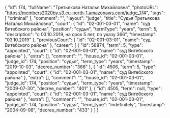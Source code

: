 {
    "id": 174,
    "fullName": "Третьякова Наталья Михайловна",
    "photoURL": "https://members2020by.s3.eu-north-1.amazonaws.com/judge_174",
    "tags": [
        "criminal"
    ],
    "comment": "",
    "layout": "judge",
    "title": "Судья Третьякова Наталья Михайловна",
    "court": {
        "id": "02-001-03-01",
        "name": "суд Витебского района",
        "position": "судья",
        "termType": "years",
        "term": 5,
        "description": "c 03.10.2019, на срок 5 лет, по указу 366",
        "timestamp": "03.10.2019"
    },
    "previousCourt": {
        "id": "02-001-03-01",
        "name": "суд Витебского района"
    },
    "career": [
        {
            "id": 58874,
            "term": 5,
            "type": "appointed",
            "court": {
                "id": "02-001-03-01",
                "name": "суд Витебского района"
            },
            "extra": [],
            "comment": "",
            "house_id": "02-001-03-01",
            "judge_id": 174,
            "position": "судья",
            "term_type": "years",
            "timestamp": "2019-10-03",
            "decree_number": "366"
        },
        {
            "id": 4506,
            "term": 5,
            "type": "appointed",
            "court": {
                "id": "02-001-03-01",
                "name": "суд Витебского района"
            },
            "extra": [],
            "comment": "",
            "house_id": "02-001-03-01",
            "judge_id": 174,
            "position": "судья",
            "term_type": "years",
            "timestamp": "2009-07-30",
            "decree_number": "401"
        },
        {
            "id": 4505,
            "term": null,
            "type": "appointed",
            "court": {
                "id": "02-001-03-01",
                "name": "суд Витебского района"
            },
            "extra": [],
            "comment": "",
            "house_id": "02-001-03-01",
            "judge_id": 174,
            "position": "судья",
            "term_type": "indefinitely",
            "timestamp": "2004-09-08",
            "decree_number": "433"
        }
    ]
}